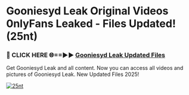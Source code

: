 # Gooniesyd Leak Original Videos 0nlyFans Leaked - Files Updated! (25nt)

<h3>🔴 CLICK HERE 🌐==►► <a href="https://tinyurl.com/2m67pmp6" rel="nofollow">Gooniesyd Leak Updated Files</a></h3>

Get Gooniesyd Leak and all content. Now you can access all videos and pictures of Gooniesyd Leak. New Updated Files 2025!

[![25nt](https://i.imgur.com/H4QAA4z.gif)](https://tinyurl.com/2m67pmp6)